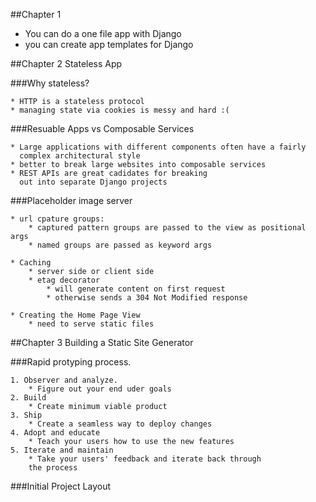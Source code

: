 
##Chapter 1

* You can do a one file app with Django
* you can create app templates for Django

##Chapter 2 Stateless App

###Why stateless?

    * HTTP is a stateless protocol
    * managing state via cookies is messy and hard :(
###Resuable Apps vs Composable Services    

    * Large applications with different components often have a fairly
      complex architectural style
    * better to break large websites into composable services
    * REST APIs are great cadidates for breaking 
      out into separate Django projects

###Placeholder image server

    * url cpature groups:
        * captured pattern groups are passed to the view as positional args
        * named groups are passed as keyword args

    * Caching
        * server side or client side 
        * etag decorator 
            * will generate content on first request
            * otherwise sends a 304 Not Modified response

    * Creating the Home Page View
        * need to serve static files

##Chapter 3 Building a Static Site Generator 

###Rapid protyping process.

    1. Observer and analyze.
        * Figure out your end uder goals
    2. Build
        * Create minimum viable product
    3. Ship
        * Create a seamless way to deploy changes
    4. Adopt and educate
        * Teach your users how to use the new features
    5. Iterate and maintain
        * Take your users' feedback and iterate back through
        the process

###Initial Project Layout
